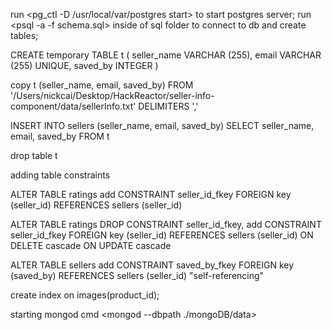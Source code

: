 run <pg_ctl -D /usr/local/var/postgres start> to start postgres server;
run <psql -a -f schema.sql> inside of sql folder to connect to db and create tables;

CREATE temporary TABLE t (
    seller_name VARCHAR (255),
    email VARCHAR (255) UNIQUE,
    saved_by INTEGER
)

copy t (seller_name, email, saved_by) FROM '/Users/nickcai/Desktop/HackReactor/seller-info-component/data/sellerInfo.txt' DELIMITERS ','

INSERT INTO sellers (seller_name, email, saved_by) 
SELECT seller_name, email, saved_by
FROM t

drop table t

adding table constraints

ALTER TABLE ratings add CONSTRAINT seller_id_fkey FOREIGN key (seller_id) REFERENCES sellers (seller_id)

ALTER TABLE ratings DROP CONSTRAINT seller_id_fkey, add CONSTRAINT seller_id_fkey FOREIGN key (seller_id) REFERENCES sellers (seller_id) ON DELETE cascade ON UPDATE cascade

ALTER TABLE sellers add CONSTRAINT saved_by_fkey FOREIGN key (saved_by) REFERENCES sellers (seller_id) "self-referencing"

create index on images(product_id);

starting mongod cmd <mongod --dbpath ./mongoDB/data>